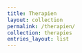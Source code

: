 ```yaml
---
title: Therapien
layout: collection
permalink: /therapien/
collection: therapies
entries_layout: list
---
```

